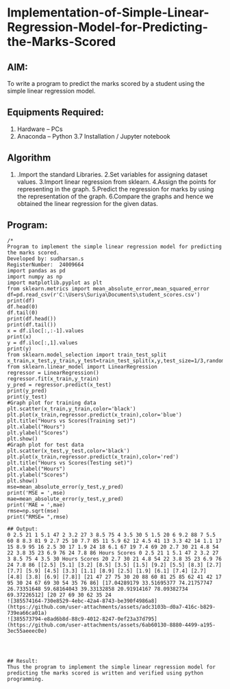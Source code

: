 # Implementation-of-Simple-Linear-Regression-Model-for-Predicting-the-Marks-Scored

## AIM:
To write a program to predict the marks scored by a student using the simple linear regression model.

## Equipments Required:
1. Hardware – PCs
2. Anaconda – Python 3.7 Installation / Jupyter notebook

## Algorithm
1. .Import the standard Libraries.
 2.Set variables for assigning dataset values.
 3.Import linear regression from sklearn.
 4.Assign the points for representing in the graph. 
5.Predict the regression for marks by using the representation of the graph. 
6.Compare the graphs and hence we obtained the linear regression for the given datas.


## Program:
```
/*
Program to implement the simple linear regression model for predicting the marks scored.
Developed by: sudharsan.s
RegisterNumber:  24009664
import pandas as pd
import numpy as np
import matplotlib.pyplot as plt
from sklearn.metrics import mean_absolute_error,mean_squared_error
df=pd.read_csv(r'C:\Users\Suriya\Documents\student_scores.csv')
print(df)
df.head(0)
df.tail(0)
print(df.head())
print(df.tail())
x = df.iloc[:,:-1].values
print(x)
y = df.iloc[:,1].values
print(y)
from sklearn.model_selection import train_test_split
x_train,x_test,y_train,y_test=train_test_split(x,y,test_size=1/3,random_state=0)
from sklearn.linear_model import LinearRegression
regressor = LinearRegression()
regressor.fit(x_train,y_train)
y_pred = regressor.predict(x_test)
print(y_pred)
print(y_test)
#Graph plot for training data
plt.scatter(x_train,y_train,color='black')
plt.plot(x_train,regressor.predict(x_train),color='blue')
plt.title("Hours vs Scores(Training set)")
plt.xlabel("Hours")
plt.ylabel("Scores")
plt.show()
#Graph plot for test data
plt.scatter(x_test,y_test,color='black')
plt.plot(x_train,regressor.predict(x_train),color='red')
plt.title("Hours vs Scores(Testing set)")
plt.xlabel("Hours")
plt.ylabel("Scores")
plt.show()
mse=mean_absolute_error(y_test,y_pred)
print('MSE = ',mse)
mae=mean_absolute_error(y_test,y_pred)
print('MAE = ',mae)
rmse=np.sqrt(mse)
print("RMSE= ",rmse)

## Output:
0 2.5 21 1 5.1 47 2 3.2 27 3 8.5 75 4 3.5 30 5 1.5 20 6 9.2 88 7 5.5 60 8 8.3 81 9 2.7 25 10 7.7 85 11 5.9 62 12 4.5 41 13 3.3 42 14 1.1 17 15 8.9 95 16 2.5 30 17 1.9 24 18 6.1 67 19 7.4 69 20 2.7 30 21 4.8 54 22 3.8 35 23 6.9 76 24 7.8 86 Hours Scores 0 2.5 21 1 5.1 47 2 3.2 27 3 8.5 75 4 3.5 30 Hours Scores 20 2.7 30 21 4.8 54 22 3.8 35 23 6.9 76 24 7.8 86 [[2.5] [5.1] [3.2] [8.5] [3.5] [1.5] [9.2] [5.5] [8.3] [2.7] [7.7] [5.9] [4.5] [3.3] [1.1] [8.9] [2.5] [1.9] [6.1] [7.4] [2.7] [4.8] [3.8] [6.9] [7.8]] [21 47 27 75 30 20 88 60 81 25 85 62 41 42 17 95 30 24 67 69 30 54 35 76 86] [17.04289179 33.51695377 74.21757747 26.73351648 59.68164043 39.33132858 20.91914167 78.09382734 69.37226512] [20 27 69 30 62 35 24
![385574164-730e8529-4ebc-42a4-8743-be390f4986a8](https://github.com/user-attachments/assets/adc3103b-d0a7-416c-b829-739ea66ca01a)
![385573794-e8ad6b8d-88c9-4012-8247-0ef23a37d795](https://github.com/user-attachments/assets/6ab60130-8880-4499-a195-3ec55aeeec0e)




## Result:
Thus the program to implement the simple linear regression model for predicting the marks scored is written and verified using python programming.
